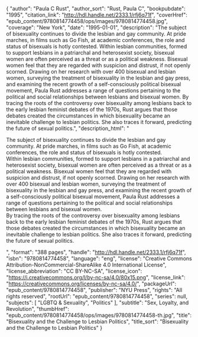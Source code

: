 {
  "author": "Paula C Rust",
  "author_sort": "Rust, Paula C",
  "bookpubdate": "1995",
  "citation_link": "http://hdl.handle.net/2333.1/rfj6q71f",
  "coverHref": "epub_content/9780814774458/ops/images/9780814774458.jpg",
  "coverage": "New York",
  "date": "1995-01-01",
  "description": "The subject of bisexuality continues to divide the lesbian and gay community.  At pride marches, in films such as Go Fish, at academic conferences, the role and status of bisexuals is hotly contested. Within lesbian communities, formed to support lesbians in a patriarchal and heterosexist society, bisexual women are often perceived as a threat or as a political weakness.  Bisexual women feel that they are regarded with suspicion and distrust, if not openly scorned.  Drawing on her research with over 400 bisexual and lesbian women, surveying the treatment of bisexuality in the lesbian and gay press, and examining the recent growth of a self-consciously political bisexual movement, Paula Rust addresses a range of questions pertaining to the political and social relationships between lesbians and bisexual women. By tracing the roots of the controversy over bisexuality among lesbians back to the early lesbian feminist debates of the 1970s, Rust argues that those debates created the circumstances in which bisexuality became an inevitable challenge to lesbian politics.  She also traces it forward, predicting the future of sexual politics.",
  "description_html": "<p>The subject of bisexuality continues to divide the lesbian and gay community.  At pride marches, in films such as Go Fish, at academic conferences, the role and status of bisexuals is hotly contested.<br> Within lesbian communities, formed to support lesbians in a patriarchal and heterosexist society, bisexual women are often perceived as a threat or as a political weakness.  Bisexual women feel that they are regarded with suspicion and distrust, if not openly scorned.  Drawing on her research with over 400 bisexual and lesbian women, surveying the treatment of bisexuality in the lesbian and gay press, and examining the recent growth of a self-consciously political bisexual movement, Paula Rust addresses a range of questions pertaining to the political and social relationships between lesbians and bisexual women.<br> By tracing the roots of the controversy over bisexuality among lesbians back to the early lesbian feminist debates of the 1970s, Rust argues that those debates created the circumstances in which bisexuality became an inevitable challenge to lesbian politics.  She also traces it forward, predicting the future of sexual politics.</p>",
  "format": "388 pages",
  "handle": "http://hdl.handle.net/2333.1/rfj6q71f",
  "isbn": "9780814774458",
  "language": "eng",
  "license": "Creative Commons Attribution-NonCommercial-ShareAlike 4.0 International License",
  "license_abbreviation": "CC BY-NC-SA",
  "license_icon": "https://i.creativecommons.org/l/by-nc-sa/4.0/80x15.png",
  "license_link": "https://creativecommons.org/licenses/by-nc-sa/4.0/",
  "packageUrl": "epub_content/9780814774458",
  "publisher": "NYU Press",
  "rights": "All rights reserved",
  "rootUrl": "epub_content/9780814774458",
  "series": null,
  "subjects": [
    "LGBTQ & Sexuality",
    "Politics"
  ],
  "subtitle": "Sex, Loyalty, and Revolution",
  "thumbHref": "epub_content/9780814774458/ops/images/9780814774458-th.jpg",
  "title": "Bisexuality and the Challenge to Lesbian Politics",
  "title_sort": "Bisexuality and the Challenge to Lesbian Politics"
}
